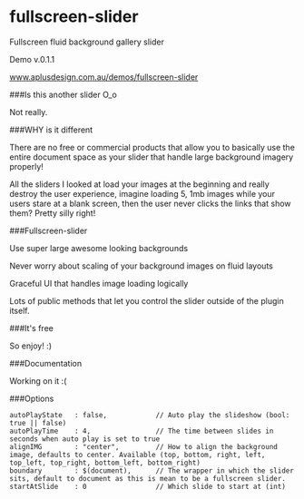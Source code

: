 fullscreen-slider
=================

Fullscreen fluid background gallery slider

Demo v.0.1.1

www.aplusdesign.com.au/demos/fullscreen-slider



###Is this another slider O_o

Not really. 


###WHY is it different

There are no free or commercial products that allow you to basically use the entire document space as your slider that handle large background imagery properly!

All the sliders I looked at load your images at the beginning and really destroy the user experience, imagine loading 5, 1mb images while your users stare at a blank screen, then the user never clicks the links that show them? Pretty silly right!



###Fullscreen-slider

Use super large awesome looking backgrounds

Never worry about scaling of your background images on fluid layouts

Graceful UI that handles image loading logically

Lots of public methods that let you control the slider outside of the plugin itself.


###It's free

So enjoy! :)


###Documentation

Working on it :(


###Options

    autoPlayState	: false, 			// Auto play the slideshow (bool: true || false)
	autoPlayTime 	: 4,				// The time between slides in seconds when auto play is set to true
	alignIMG 		: "center",			// How to align the background image, defaults to center. Available (top, bottom, right, left, top_left, top_right, bottom_left, bottom_right)
	boundary 		: $(document), 		// The wrapper in which the slider sits, default to document as this is mean to be a fullscreen slider.
	startAtSlide 	: 0 				// Which slide to start at (int)